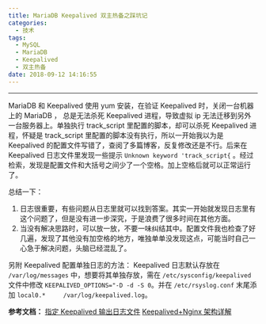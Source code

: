 ```yaml
---
title: MariaDB Keepalived 双主热备之踩坑记
categories:
  - 技术
tags:
  - MySQL
  - MariaDB
  - Keepalived
  - 双主热备
date: 2018-09-12 14:16:55
---
```


---
MariaDB 和 Keepalived 使用 yum 安装，在验证 Keepalived 时，关闭一台机器上的 MariaDB ， 总是无法杀死 Keepalived 进程，导致虚拟 ip 无法迁移到另外一台服务器上。单独执行 track_script 里配置的脚本，却可以杀死 Keepalived 进程，怀疑是 track_script 里配置的脚本没有执行，所以一开始我以为是 Keepalived 的配置文件写错了，查阅了多篇博客，反复修改还是不行。后来在 Keepalived 日志文件里发现一些提示 `Unknown keyword 'track_script{` 。经过检索，发现是配置文件和大括号之间少了一个空格。加上空格后就可以正常运行了。

总结一下：
1. 日志很重要，有些问题从日志里就可以找到答案。其实一开始就发现日志里有这个问题了，但是没有进一步深究，于是浪费了很多时间在其他方面。
2. 当没有解决思路时，可以放一放，不要一味纠结其中。配置文件我也检查了好几遍，发现了其他没有加空格的地方，唯独单单没发现这点，可能当时自己一心急于解决问题，头脑已经混乱了。

<!-- more -->

另附 Keepalived 配置单独日志的方法：
Keepalived 日志默认存放在 `/var/log/messages` 中，想要将其单独存放，需在 `/etc/sysconfig/keepalived` 文件中修改 `KEEPALIVED_OPTIONS="-D -d -S 0`。并在 `/etc/rsyslog.conf` 末尾添加 `local0.*     /var/log/keepalived.log`。

**参考文档：**
[指定 Keepalived 输出日志文件](https://blog.csdn.net/weiyuefei/article/details/78131509)
[Keepalived+Nginx 架构详解](http://blog.51cto.com/dianel/1965803)


